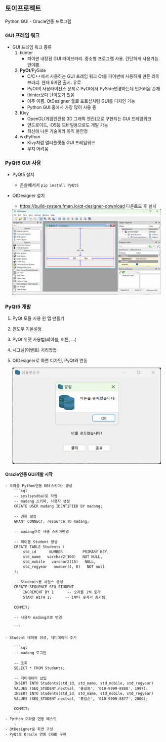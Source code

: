 ## 토이프로젝트
Python GUI - Oracle연동 프로그램

### GUI 프레임 워크
- GUI 프레임 워크 종류
    1. tkinter
        - 파이썬 내장된 GUI 라이브러리. 중소형 프로그램 사용. 간단하게 사용가능. 안이쁨.
    2. **PyOt**/PySide
        - C/C++에서 사용하는 GUI 프레임 워크 Ot를 파이썬에 사용하게 만든 라이브러리. 현재 6버전 출시. 유료
        - PyOt의 사용라이선스 문제로 PyOt에서 PySide변경하는데 번거러움 존재
        - thinter보다 난이도가 있음
        - 아주 이쁨. OtDesigner 툴로 포토샵처럼 GUI를 디자인 가능
        - Python GUI 중에서 가장 많이 사용 중
    3. Kivy
        - OpenGL(게임엔진용 3D 그래픽 엔진)으로 구현되는 GUI 프레임워크
        - 안드로이드, iOS등 모바일용으로도 개발 가능
        - 최신에 나온 기술이라 아직 불안정
    4. wxPython
        - Kivy처럼 멀티플랫폼 GUI 프레임워크
        - 무지 어려움

### PyQt5 GUI 사용
- PyQt5 설치
    - 콘솔에서서 `pip install PyQt5`
- QtDesigner 설치
    - https://build-system.fman.io/qt-designer-download 다운로드 후 설치

    <img src="../image/db007.png" width="750">

### PyQt5 개발
1. PyQt 모듈 사용 윈 앱 만들기
2. 윈도우 기본설정
3. PyQt 위젯 사용법(레이블, 버튼, ...)
4. 시그널(이벤트) 처리방법
5. QtDesigner로 화면 디자인, PyQt와 연동

    <img src="../image/db006.png" width="600">
    
#### Oracle연동 GUI개발 시작
    - 오라클 Python연동 DB(스키마) 생성
        ```sql
        -- sys(sysdba)로 작업
        -- madang 스키마, 사용자 생성
        CREATE USER madang IDENTIFIED BY madang;

        -- 권한 설정
        GRANT CONNECT, resource TO madang;

        -- madang으로 사용 스키마변경

        -- 테이블 Student 생성
        CREATE TABLE Students (
            std_id      NUMBER         PRIMARY KEY,
            std_name   varchar2(100)   NOT NULL,
            std_mobile   varchar2(15)   NULL,
            std_regyear   number(4, 0)   NOT null
        );

        -- Students용 시퀀스 생성
        CREATE SEQUENCE SEQ_STUDENT
            INCREMENT BY 1      -- 숫자를 1씩 증가
            START WITH 1;      -- 1부터 숫자가 증가됨
            
        COMMIT;

        -- 사용자 madang으로 변경

        ```

    - Student 테이블 생성, 더미데이터 추가

        ```sql
        -- madang 로그인

        -- 조회
        SELECT * FROM Students;

        -- 더미데이터 삽입
        INSERT INTO Students(std_id, std_name, std_mobile, std_regyear)
        VALUES (SEQ_STUDENT.nextval, '홍길동', '010-9999-8888', 1997);
        INSERT INTO Students(std_id, std_name, std_mobile, std_regyear)
        VALUES (SEQ_STUDENT.nextval, '홍길순', '010-9999-8877', 2000);

        COMMIT;
        ```
    - Python 오라클 연동 테스트
        - 
    - QtDesigner로 화면 구성
    - PyQt로 Oracle 연동 CRUD 구현